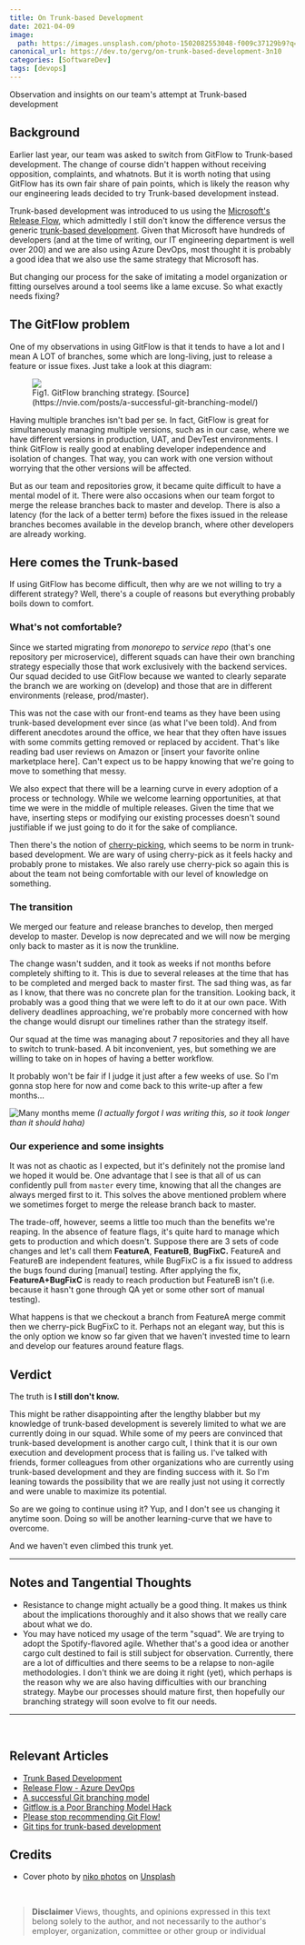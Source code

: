 ```yaml
---
title: On Trunk-based Development 
date: 2021-04-09
image:
  path: https://images.unsplash.com/photo-1502082553048-f009c37129b9?q=80&w=2070&auto=format&fit=crop&ixlib=rb-4.1.0&ixid=M3wxMjA3fDB8MHxwaG90by1wYWdlfHx8fGVufDB8fHx8fA%3D%3D
canonical_url: https://dev.to/gervg/on-trunk-based-development-3n10
categories: [SoftwareDev]
tags: [devops]
---
```


Observation and insights on our team's attempt at Trunk-based development

## Background

Earlier last year, our team was asked to switch from GitFlow to Trunk-based development. The change of course didn't happen without receiving opposition, complaints, and whatnots.  But it is worth noting that using GitFlow has its own fair share of pain points, which is likely the reason why our engineering leads decided to try Trunk-based development instead.

Trunk-based development was introduced to us using the [Microsoft's Release Flow](https://docs.microsoft.com/en-us/azure/devops/learn/devops-at-microsoft/release-flow#:~:text=The%20Release%20Flow%20model%20is,our%20developers%20can%20keep%20working.), which admittedly I still don't know the difference versus the generic [trunk-based development](https://trunkbaseddevelopment.com/). Given that Microsoft have hundreds of developers (and at the time of writing, our IT engineering department is well over 200) and we are also using Azure DevOps, most thought it is probably a good idea that we also use the same strategy that Microsoft has.

But changing our process for the sake of imitating a model organization or fitting ourselves around a tool seems like a lame excuse. So what exactly needs fixing?

## The GitFlow problem

One of my observations in using GitFlow is that it tends to have a lot and I mean A LOT of branches, some which are long-living, just to release a feature or issue fixes. Just take a look at this diagram:

<figure>
  <img src="https://dev-to-uploads.s3.amazonaws.com/uploads/articles/y9e3rkj9gktfxvo3zsiq.png">
  <figcaption>Fig1. GitFlow branching strategy. [Source](https://nvie.com/posts/a-successful-git-branching-model/)</figcaption>
</figure>

Having multiple branches isn't bad per se. In fact, GitFlow is great for simultaneously managing multiple versions, such as in our case, where we have different versions in production, UAT, and DevTest environments. I think GitFlow is really good at enabling developer independence and isolation of changes. That way, you can work with one version without worrying that the other versions will be affected.

But as our team and repositories grow, it became quite difficult to have a mental model of it. There were also occasions when our team forgot to merge the release branches back to master and develop. There is also a latency (for the lack of a better term) before the fixes issued in the release branches becomes available in the develop branch, where other developers are already working.

## Here comes the Trunk-based

If using GitFlow has become difficult, then why are we not willing to try a different strategy? Well, there's a couple of reasons but everything probably boils down to comfort.

### What's not comfortable?

Since we started migrating from *monorepo* to *service repo* (that's one repository per microservice), different squads can have their own branching strategy especially those that work exclusively with the backend services. Our squad decided to use GitFlow because we wanted to clearly separate the branch we are working on (develop) and those that are in different environments (release, prod/master).

This was not the case with our front-end teams as they have been using trunk-based development ever since (as what I've been told). And from different anecdotes around the office, we hear that they often have issues with some commits getting removed or replaced by accident. That's like reading bad user reviews on Amazon or [insert your favorite online marketplace here]. Can't expect us to be happy knowing that we're going to move to something that messy.

We also expect that there will be a learning curve in every adoption of a process or technology. While we welcome learning opportunities, at that time we were in the middle of multiple releases. Given the time that we have, inserting steps or modifying our existing processes doesn't sound justifiable if we just going to do it for the sake of compliance.

Then there's the notion of [cherry-picking](https://trunkbaseddevelopment.com/branch-for-release/#fix-production-bugs-on-trunk), which seems to be norm in trunk-based development. We are wary of using cherry-pick as it feels hacky and probably prone to mistakes. We also rarely use cherry-pick so again this is about the team not being comfortable with our level of knowledge on something.

### The transition

We merged our feature and release branches to develop, then merged develop to master. Develop is now deprecated and we will now be merging only back to master as it is now the trunkline.

The change wasn't sudden, and it took as weeks if not months before completely shifting to it. This is due to several releases at the time that has to be completed and merged back to master first. The sad thing was, as far as I know, that there was no concrete plan for the transition. Looking back, it probably was a good thing that we were left to do it at our own pace. With delivery deadlines approaching, we're probably more concerned with how the change would disrupt our timelines rather than the strategy itself.

Our squad at the time was managing about 7 repositories and they all have to switch to trunk-based. A bit inconvenient, yes, but something we are willing to take on in hopes of having a better workflow.

It probably won't be fair if I judge it just after a few weeks of use. So I'm gonna stop here for now and come back to this write-up after a few months...

![Many months meme](https://dev-to-uploads.s3.amazonaws.com/uploads/articles/w2w4d3cvy31s8dpwh7d4.png)
_(I actually forgot I was writing this, so it took longer than it should haha)_

### Our experience and some insights

It was not as chaotic as I expected, but it's definitely not the promise land we hoped it would be. One advantage that I see is that all of us can confidently pull from `master` every time, knowing that all the changes are always merged first to it. This solves the above mentioned problem where we sometimes forget to merge the release branch back to master.

The trade-off, however, seems a little too much than the benefits we're reaping. In the absence of feature flags, it's quite hard to manage which gets to production and which doesn't. Suppose there are 3 sets of code changes and let's call them **FeatureA**, **FeatureB**, **BugFixC.** FeatureA and FeatureB are independent features, while BugFixC is a fix issued to address the bugs found during [manual] testing. After applying the fix, **FeatureA+BugFixC** is ready to reach production but FeatureB isn't (i.e. because it hasn't gone through QA yet or some other sort of manual testing).

What happens is that we checkout a branch from FeatureA merge commit then we cherry-pick BugFixC to it. Perhaps not an elegant way, but this is the only option we know so far given that we haven't invested time to learn and develop our features around feature flags.

## Verdict

The truth is **I still don't know.**

This might be rather disappointing after the lengthy blabber but my knowledge of trunk-based development is severely limited to what we are currently doing in our squad. While some of my peers are convinced that trunk-based development is another cargo cult, I think that it is our own execution and development process that is failing us. I've talked with friends, former colleagues from other organizations who are currently using trunk-based development and they are finding success with it. So I'm leaning towards the possibility that we are really just not using it correctly and were unable to maximize its potential.

So are we going to continue using it? Yup, and I don't see us changing it anytime soon. Doing so will be another learning-curve that we have to overcome.

And we haven't even climbed this trunk yet.

<hr/>

## Notes and Tangential Thoughts

- Resistance to change might actually be a good thing. It makes us think about the implications thoroughly and it also shows that we really care about what we do.
- You may have noticed my usage of the term "squad". We are trying to adopt the Spotify-flavored agile. Whether that's a good idea or another cargo cult destined to fail is still subject for observation. Currently, there are a lot of difficulties and there seems to be a relapse to non-agile methodologies. I don't think we are doing it right (yet), which perhaps is the reason why we are also having difficulties with our branching strategy. Maybe our processes should mature first, then hopefully our branching strategy will soon evolve to fit our needs.

---
<br/>

## Relevant Articles

- [Trunk Based Development](https://trunkbaseddevelopment.com/)
- [Release Flow - Azure DevOps](https://docs.microsoft.com/en-us/azure/devops/learn/devops-at-microsoft/release-flow)
- [A successful Git branching model](https://nvie.com/posts/a-successful-git-branching-model/)
- [Gitflow is a Poor Branching Model Hack](https://hackernoon.com/gitflow-is-a-poor-branching-model-hack-d46567a156e7)
- [Please stop recommending Git Flow!](https://georgestocker.com/2020/03/04/please-stop-recommending-git-flow/)
- [Git tips for trunk-based development](https://dev.to/alediaferia/git-tips-for-trunk-based-development-1i1g)

## Credits

- Cover photo by <a href="https://unsplash.com/@niko_photos?utm_source=unsplash&utm_medium=referral&utm_content=creditCopyText">niko photos</a> on <a href="https://unsplash.com/s/photos/tree?utm_source=unsplash&utm_medium=referral&utm_content=creditCopyText">Unsplash</a>

<br />

> **Disclaimer**
>Views, thoughts, and opinions expressed in this text belong solely to the author, and not necessarily to the author's employer, organization, committee or other group or individual
